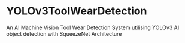 # YOLOv3ToolWearDetection
An AI Machine Vision Tool Wear Detection System utilising YOLOv3 AI object detection with SqueezeNet Architecture
